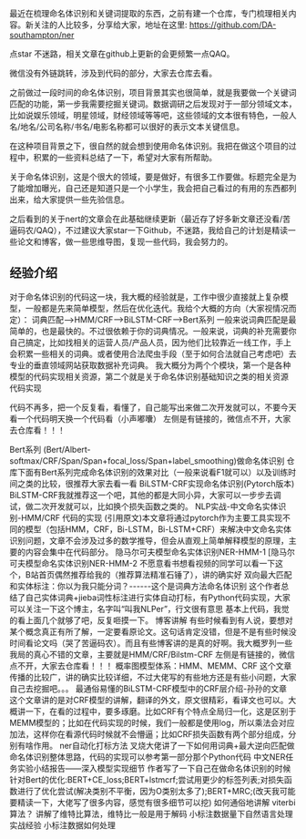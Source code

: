 最近在梳理命名体识别和关键词提取的东西，之前有建一个仓库，专门梳理相关内容。新关注的人比较多，分享给大家，地址在这里:
https://github.com/DA-southampton/ner

点star 不迷路，相关文章在github上更新的会更频繁一点QAQ。

微信没有外链跳转，涉及到代码的部分，大家去仓库去看。



之前做过一段时间的命名体识别，项目背景其实也很简单，就是我要做一个关键词匹配的功能，第一步我需要挖掘关键词。数据调研之后发现对于一部分领域文本，比如说娱乐领域，明星领域，财经领域等等吧，这些领域的文本很有特色，一般人名/地名/公司名称/书名/电影名称都可以很好的表示文本关键信息。

在这种项目背景之下，很自然的就会想到使用命名体识别。我把在做这个项目的过程中，积累的一些资料总结了一下，希望对大家有所帮助。

关于命名体识别，这是个很大的领域，要是做好，有很多工作要做。标题完全是为了能增加曝光，自己还是知道只是一个小学生，我会把自己看过的有用的东西都列出来，给大家提供一些先验信息。

之后看到的关于nert的文章会在此基础继续更新（最近存了好多新文章还没看/苦逼码农/QAQ），不过建议大家star一下Github，不迷路，我给自己的计划是精读一些论文和博客，做一些思维导图，复现一些代码，我会努力的。

## 经验介绍

对于命名体识别的代码这一块，我大概的经验就是，工作中很少直接就上复杂模型，一般都是先来简单模型，然后在优化迭代。我给个大概的方向（大家视情况而定）：
词典匹配-->HMM/CRF-->BiLSTM-CRF-->Bert系列
一般来说词典匹配是最简单的，也是最快的。不过很依赖于你的词典情况。一般来说，词典的补充需要你自己搞定，比如找相关的运营人员/产品人员，因为他们比较靠近一线工作，手上会积累一些相关的词典。或者使用合法爬虫手段（至于如何合法就自己考虑吧）去专业的垂直领域网站获取数据补充词典。
我大概分为两个个模块，第一个是各种模型的代码实现相关资源，第二个就是关于命名体识别基础知识之类的相关资源
代码实现

代码不再多，把一个反复看，看懂了，自己能写出来做二次开发就可以，不要今天看一个代码明天换一个代码看（小声嘟囔）
左侧是有链接的，微信点不开，大家去仓库看！！！

Bert系列 (Bert/Albert-softmax/CRF/Span/Span+focal_loss/Span+label_smoothing)做命名体识别	仓库下面有Bert系列完成命名体识别的效果对比（一般来说看F1就可以）以及训练时间之类的比较，很推荐大家去看一看
BiLSTM-CRF实现命名体识别(Pytorch版本)	BiLSTM-CRF我就推荐这一个吧，其他的都是大同小异，大家可以一步步去调试，做二次开发就可以，比如换个损失函数之类的。
NLP实战-中文命名实体识别-HMM/CRF 代码的实现	(引用原文)本文章将通过pytorch作为主要工具实现不同的模型（包括HMM，CRF，Bi-LSTM，Bi-LSTM+CRF）来解决中文命名实体识别问题，文章不会涉及过多的数学推导，但会从直观上简单解释模型的原理，主要的内容会集中在代码部分。
隐马尔可夫模型命名实体识别NER-HMM-1  [隐马尔可夫模型命名实体识别NER-HMM-2	不愿意看书想看视频的同学可以看一下这个，B站首页偶然推荐给我的（推荐算法精准石锤了），讲的确实好
双向最大匹配和实体标注：你以为我只能分词？------这个是词典方法命名体识别	这个作者总结了自己实体词典+jieba词性标注进行实体自动打标，有Python代码实现，大家可以关注一下这个博主，名字叫“叫我NLPer”，行文很有意思
基本上代码，我觉的看上面几个就够了吧，反复咂摸一下。
博客讲解
有些时候看到有人说，要想对某个概念真正有所了解，一定要看原论文。这句话肯定没错，但是不是有些时候没时间看论文吗（哭了苦逼码农）。而且有些博客讲的是真的好啊。我大概罗列一些我局的真心不错的文章，主要就是HMM/CRF/Bilstm-CRF
左侧是有链接的，微信点不开，大家去仓库看！！！
概率图模型体系：HMM、MEMM、CRF	这个文章传播的比较广，讲的确实比较详细，不过大佬写的有些地方还是有些小问题，大家自己去挖掘吧。。。
最通俗易懂的BiLSTM-CRF模型中的CRF层介绍-孙孙的文章	这个文章讲的是对CRF模型的讲解，翻译的外文，原文很精彩，看译文也可以。大概讲一下，在看的过程中，要多琢磨。比如CRF有个特点全局归一化，这是区别于MEMM模型的；比如在代码实现的时候，我们一般都是使用log，所以乘法会对应加法，这样你在看源代码时候就不会懵逼；比如CRF损失函数有两个部分组成，分别有啥作用。
ner自动化打标方法	叉烧大佬讲了一下如何用词典+最大逆向匹配做命名体识别整体思路，代码的实现可以参考第一部分那个Python代码
中文NER任务实验小结报告——深入模型实现细节	作者写了一下自己在做命名体识别的时候针对Bert的优化:BERT+CE_loss;BERT+lstmcrf;尝试用更少的标签列表;对损失函数进行了优化尝试(解决类别不平衡，因为O类别太多了);BERT+MRC;(改天我可能要精读一下，大佬写了很多内容，感觉有很多细节可以挖)
如何通俗地讲解 viterbi 算法？	讲解了维特比算法，维特比一般是用于解码
小标注数据量下自然语言处理实战经验	小标注数据如何处理